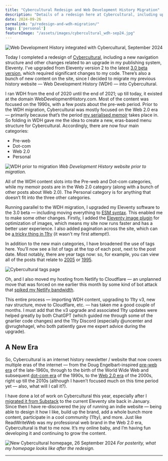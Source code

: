 ```yaml
---
title: "Cybercultural Redesign and Web Development History Migration"
description: "Details of a redesign here at Cybercultural, including upgrading to Eleventy v3.0. Also, my previous blog Web Development History has been folded into Cybercultural."
date: 2024-09-26
permalink: "p/redesign-and-wdh-migration/"
tags: ['personal']
featureImage: "/assets/images/cybercultural_wdh-sep24.jpg"
---
```


![Web Development History integrated with Cybercultural, September 2024](/assets/images/cybercultural_wdh-sep24b.jpg)

Today I completed a redesign of [Cybercultural](https://cybercultural.com/), including a new navigation structure and other changes related to an upgrade in my publishing system, Eleventy. I've upgraded from Eleventy version 2 to the latest [3.0 beta version](https://www.11ty.dev/blog/canary-eleventy-v3/), which required significant changes to my code. There’s also a bunch of new content on the site, since I decided to migrate my previous history website — Web Development History (WDH) — into Cybercultural.

I ran WDH from the end of 2020 until the end of 2021; up till today, it existed at the domain WebDevelopmentHistory&#46;com. Most of the content was focused on the 1990s, with a few posts about the pre-web period. Prior to the WDH migration, Cybercultural was mostly focused on the Web 2.0 era — primarily because that’s the period [my serialised memoir](/p/roadmap-bubbleblog/) takes place in. So folding in WDH gave me the idea to create a new, eras-based menu structure for Cybercultural. Accordingly, there are now four main categories:

- Pre-web
- Dot-com
- Web 2.0
- Personal 

![WDH prior to migration](/assets/images/wdh_25Sep2024.jpg)
*Web Development History website prior to migration.*

All of the WDH content slots into the Pre-web and Dot-com categories, while my memoir posts are in the Web 2.0 category (along with a bunch of other posts about Web 2.0). The Personal category is for anything that doesn’t fit into the three other categories.

Running parallel to the WDH migration, I upgraded my Eleventy software to the 3.0 beta — including moving everything to [ESM syntax](https://www.zachleat.com/web/eleventy-v3-esm/). This enabled me to make some other changes. Firstly, I added the [Eleventy image plugin](https://www.11ty.dev/docs/plugins/image/) for optimization of images, which means my site now runs faster and has a better user experience. I also added pagination across the site, which can be [a tricky thing in 11ty](https://11tybundle.dev/categories/pagination/) (it wasn't my first attempt!).

In addition to the new main categories, I have broadened the use of tags here. You’ll now see a list of tags at the top of each post, next to the post date. Most notably, there are year tags now: so, for example, you can view all of the posts that relate to [2005](/tags/2005/) or [1995](/tags/1995/).

![Cybercultural tags page](/assets/images/2005-tags-page-sep24.jpg)

Oh, and I also moved my hosting from Netlify to Cloudflare — an unplanned move that was forced on me earlier this month by some kind of bot attack that [spiked my Netlify bandwidth](https://mastodon.social/@ricmac/113086148561583366). 

This entire process — importing WDH content, upgrading to 11ty v3, new nav structure, move to Cloudflare, etc. — has taken me a good couple of months. I must add that the v3 upgrade and associated 11ty updates were helped greatly by both ChatGPT (which guided me through some of the gnarlier code changes) and the 11ty Discord (especially &#64;uncenter and &#64;vrugtehagel, who both patiently gave me expert advice during the upgrade).

## A New Era

So, Cybercultural is an internet history newsletter / website that now covers multiple eras of the internet — from the Doug Engelbart-inspired [pre-web era](/preweb/) of the late-1960s, through to the birth of the World Wide Web and subsequent [dot-com era](/dotcom/) of the 1990s, to the [Web 2.0 era](/web20/) of the 2000s, right up till the 2010s (although I haven’t focused much on this time period yet — also, what will I call it?).

I have done a lot of work on Cybercultural this year, especially after I [migrated it from Substack](https://ricmac.org/2024/01/26/why-i-migrated-my-newsletter-from-substack-to-eleventy-and-buttondown/) to the current Eleventy site back in January. Since then I have re-discovered the joy of running an indie website — being able to design it how I like, build up the brand, add a whole bunch more content, participate in a cool community (11ty), and more. Just like ReadWriteWeb was my professional web brand in the Web 2.0 era, Cybercultural is that to me now. It’s my online baby, and I’m having fun developing it and continuing to grow the content.

![New Cybercultural homepage, 26 September 2024](/assets/images/new-cybercultural-homepage-26sep24.jpg)
*For posterity, what my homepage looks like after the redesign.*

* * *